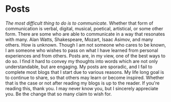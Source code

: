 # Posts

*The most difficult thing to do is to communicate.* Whether that form of
communication is verbal, digital, musical, poetical, artistical, or some
other form. There are some who are able to communicate in a way that
resonates with many. Alan Watts, Shakespeare, Mozart, Isaac Asimov, and
many others. How is unknown. Though I am not someone who cares to be
known, I am someone who wishes to pass on what I have learned from
personal experiences and from others. Posts are, in my view, one of the
best ways to do so. I find it hard to convey my thoughts into words which
are not only understandable, but are engaging. My posts are sporadic,
and I fail to complete most blogs that I start due to various reasons. My
life long goal is to continue to share, so that others may learn or
become inspired. Whether that is the case or not after reading my blogs is
up to the reader. If you're reading this, thank you. I may never know
you, but I sincerely appreciate you. Be the change that so many claim to
wish for.
